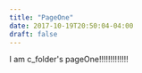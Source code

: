 ```yaml
---
title: "PageOne"
date: 2017-10-19T20:50:04-04:00
draft: false
---
```


I am c_folder's pageOne!!!!!!!!!!!!!